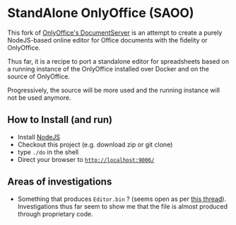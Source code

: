 # StandAlone OnlyOffice (SAOO)

This fork of [OnlyOffice's DocumentServer](https://github.com/ONLYOFFICE/DocumentServer) is an
attempt to create a purely NodeJS-based online editor for Office documents with the fidelity
or OnlyOffice.

Thus far, it is a recipe to port a standalone editor for spreadsheets based on a running
instance of the OnlyOffice installed over Docker and on the source of OnlyOffice.

Progressively, the source will be more used and the running instance will not be used anymore.

## How to Install (and run)

* Install [NodeJS](http://nodejs.org/)
* Checkout this project (e.g. download zip or git clone)
* type `./do` in the shell
* Direct your browser to [`http://localhost:9006/`](http://localhost:9006/)

## Areas of investigations

* Something that produces `Editor.bin` ? (seems open as per [this thread](http://dev.onlyoffice.org/viewtopic.php?f=44&t=6859)).
  Investigations thus far seem to show me that the file is almost produced through proprietary code.
